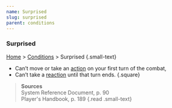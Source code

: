 ```yaml
---
name: Surprised
slug: surprised
parent: conditions
---
```

### Surprised
[Home](dm-operations-center) > [Conditions](conditions) > Surprised {.small-text}

- Can’t move or take an [action](action) on your first turn of the combat,
- Can’t take a [reaction](reaction) until that turn ends. 
{.square}

> **Sources** <br/>
> System Reference Document, p. 90<br/>
> Player's Handbook, p. 189
{.read .small-text}
